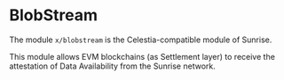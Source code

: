 # BlobStream

The module `x/blobstream` is the Celestia-compatible module of Sunrise.

This module allows EVM blockchains (as Settlement layer) to receive the attestation of Data Availability from the Sunrise network.
